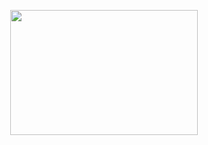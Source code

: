 <p align="center">
<img src="https://media.giphy.com/media/mCRJDo24UvJMA/giphy.gif" width="300" height="200" />
</p>
